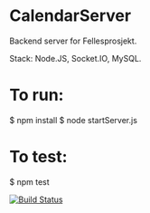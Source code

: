 # CalendarServer
Backend server for Fellesprosjekt. 

Stack: Node.JS, Socket.IO, MySQL.

# To run:
$ npm install
$ node startServer.js


# To test:
$ npm test

[![Build Status](https://travis-ci.org/ph3b/CalendarServer.svg?branch=master)](https://travis-ci.org/ph3b/CalendarServer)

